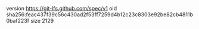 version https://git-lfs.github.com/spec/v1
oid sha256:feac437f39c56c430ad2f53ff7259d4b12c23c8303e92be82cb4811b0baf223f
size 2129
